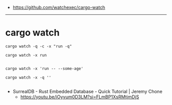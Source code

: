 - https://github.com/watchexec/cargo-watch

<hr>

# cargo watch

```
cargo watch -q -c -x "run -q"

cargo watch -x run


cargo watch -x 'run -- --some-age'

cargo watch -x -q ''
  
```

- SurrealDB - Rust Embedded Database - Quick Tutorial | Jeremy Chone
  - https://youtu.be/iOyvum0D3LM?si=FLmBP1XsRMtjmDjS
